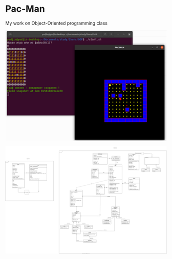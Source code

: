# Pac-Man
My work on Object-Oriented programming class

![alt text](https://github.com/YudjinSud/Pac-Man/blob/master/report/execFile1.png)

![alt text](https://github.com/YudjinSud/Pac-Man/blob/master/report/resultUML.svg)
